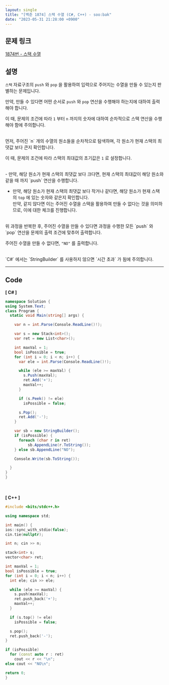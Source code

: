 ```yaml
---
layout: single
title: "[백준 1874] 스택 수열 (C#, C++) - soo:bak"
date: "2023-05-31 21:28:00 +0900"
---
```


## 문제 링크
  [1874번 - 스택 수열](https://www.acmicpc.net/problem/1874)

## 설명
`스택` 자료구조의 `push` 와 `pop` 을 활용하여 입력으로 주어지는 수열을 만들 수 있는지 판별하는 문제입니다. <br>

만약, 만들 수 있다면 어떤 순서로 `push` 와 `pop` 연산을 수행해야 하는지에 대하여 출력해야 합니다. <br>

이 때, 문제의 조건에 따라 `1` 부터 `n` 까지의 숫자에 대하여 순차적으로 스택 연산을 수행해야 함에 주의합니다. <br>

<br>
먼저, 주어진 `n` 개의 수열의 원소들을 순차적으로 탐색하며, 각 원소가 현재 스택의 최댓값 보다 큰지 확인합니다. <br>

이 때, 문제의 조건에 따라 스택의 최대값의 초기값은 `1` 로 설정합니다. <br>

<br>
- 만약, 해당 원소가 현재 스택의 최댓값 보다 크다면, 현재 스택의 최대값이 해당 원소와 같을 때 까지 `push` 연산을 수행합니다. <br>

- 만약, 해당 원소가 현재 스택의 최댓값 보다 작거나 같다면, 해당 원소가 현재 스택의 `top` 에 있는 숫자와 같은지 확인합니다. <br>
  만약, 같지 않다면 이는 주어진 수열을 스택을 활용하여 만들 수 없다는 것을 의미하므로, 이에 대한 체크를 진행합니다. <br>

<br>
위 과정을 반복한 후, 주어진 수열을 만들 수 있다면 과정을 수행한 모든 `push` 와 `pop` 연산을 문제의 출력 조건에 맞추어 출력합니다. <br>

주어진 수열을 만들 수 없다면, `"NO"` 를 출력합니다. <br>

<br>
`C#` 에서는 `StringBuilder` 를 사용하지 않으면 `시간 초과` 가 됨에 주의합니다. <br>

- - -

## Code
<b>[ C# ] </b>
<br>

  ```c#
namespace Solution {
  using System.Text;
  class Program {
    static void Main(string[] args) {

      var n = int.Parse(Console.ReadLine()!);

      var s = new Stack<int>();
      var ret = new List<char>();

      int maxVal = 1;
      bool isPossible = true;
      for (int i = 0; i < n; i++) {
        var ele = int.Parse(Console.ReadLine()!);

        while (ele >= maxVal) {
          s.Push(maxVal);
          ret.Add('+');
          maxVal++;
        }

        if (s.Peek() != ele)
          isPossible = false;

        s.Pop();
        ret.Add('-');
      }

      var sb = new StringBuilder();
      if (isPossible) {
        foreach (char r in ret)
            sb.AppendLine(r.ToString());
      } else sb.AppendLine("NO");

      Console.Write(sb.ToString());

    }
  }
}
  ```
<br><br>
<b>[ C++ ] </b>
<br>

  ```c++
#include <bits/stdc++.h>

using namespace std;

int main() {
  ios::sync_with_stdio(false);
  cin.tie(nullptr);

  int n; cin >> n;

  stack<int> s;
  vector<char> ret;

  int maxVal = 1;
  bool isPossible = true;
  for (int i = 0; i < n; i++) {
    int ele; cin >> ele;

    while (ele >= maxVal) {
      s.push(maxVal);
      ret.push_back('+');
      maxVal++;
    }

    if (s.top() != ele)
      isPossible = false;

    s.pop();
    ret.push_back('-');
  }

  if (isPossible)
    for (const auto r : ret)
      cout << r << "\n";
  else cout << "NO\n";

  return 0;
}
  ```
